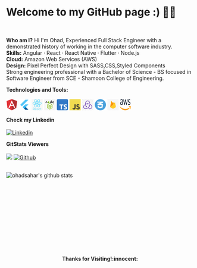 # Welcome to my GitHub page :) :wave::smiley:
<br>

**Who am I?** Hi I'm Ohad, Experienced Full Stack Engineer with a demonstrated history of working in the computer software industry.<br>
**Skills:** Angular · React · React Native · Flutter · Node.js<br>
**Cloud:** Amazon Web Services (AWS)<br>
**Design:** Pixel Perfect Design with SASS,CSS,Styled Components<br>
Strong engineering professional with a Bachelor of Science - BS focused in Software Engineer from SCE - Shamoon College of Engineering.

**Technologies and Tools:**<br><br>
<img src="/angular.png" alt="angular logo" width="30"/>
<img src="/flutter.png" alt="flutter logo" width="30"/>
<img src="/react.png" alt="react logo" width="30"/>
<img src="/node.jpg" alt="node logo" width="30"/>
<img src="/typescript.png" alt="typescript logo" width="30"/>
<img src="/javascript.png" alt="javascript logo" width="30"/>
<img src="/redux.jpeg" alt="redux logo" width="30"/>
<img src="/css.webp" alt="css logo" width="30"/>
<img src="/firebase.png" alt="firebase logo" width="30"/>
<img src="/aws.png" alt="aws logo" width="30" height="30"/>

**Check my Linkedin**<br><br>
[![Linkedin](https://img.shields.io/badge/-OhadSahar-blue?style=flat&logo=Linkedin&logoColor=white)](https://www.linkedin.com/in/ohad-sahar-b2a7a9129/)

**GitStats Viewers**<br><br>
![](https://komarev.com/ghpvc/?username=OhadSahar&style=flat)
[![Github](https://img.shields.io/badge/-OhadSahar-black?style=flat&labelColor=black&logo=github&logoColor=white)](https://gitstats.me/ohadsahar)

<br>
  <a href="https://gitstats.me/ohadsahar">
    <img width="500" height="auto" align="left" alt="ohadsahar's github stats" 
         src="https://github-readme-stats.vercel.app/api?username=ohadsahar&show_icons=true&theme=algolia&count_private=true&include_all_commits=true" />
  </a>
<br><br><br><br><br><br><br><br><br><br><br><br>
<h4 align="center"> Thanks for Visiting!:innocent:</h4>
